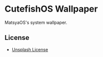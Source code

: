 # CutefishOS Wallpaper

MatsyaOS's system wallpaper.

## License

* [Unsplash License](https://unsplash.com/license)
